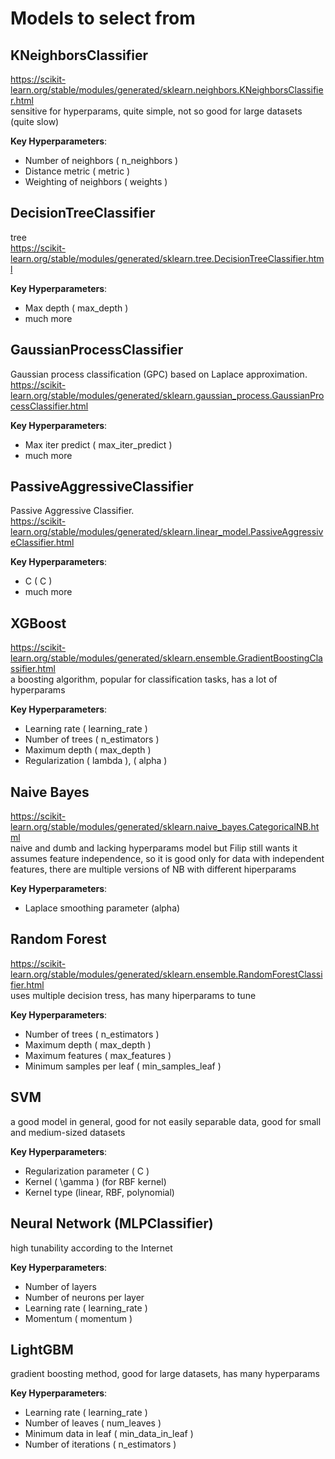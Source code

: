 # Models to select from

## KNeighborsClassifier
https://scikit-learn.org/stable/modules/generated/sklearn.neighbors.KNeighborsClassifier.html  
sensitive for hyperparams, quite simple, not so good for large datasets (quite slow)

**Key Hyperparameters**:
  - Number of neighbors \( n\_neighbors \)
  - Distance metric \( metric \)
  - Weighting of neighbors \( weights \)


## DecisionTreeClassifier
tree \
https://scikit-learn.org/stable/modules/generated/sklearn.tree.DecisionTreeClassifier.html

**Key Hyperparameters**:
  - Max depth \( max\_depth \)
  - much more


## GaussianProcessClassifier
Gaussian process classification (GPC) based on Laplace approximation. \
https://scikit-learn.org/stable/modules/generated/sklearn.gaussian_process.GaussianProcessClassifier.html

**Key Hyperparameters**:
  - Max iter predict \( max\_iter\_predict \)
  - much more


## PassiveAggressiveClassifier
Passive Aggressive Classifier. \
https://scikit-learn.org/stable/modules/generated/sklearn.linear_model.PassiveAggressiveClassifier.html

**Key Hyperparameters**:
  - C \( C \)
  - much more


## XGBoost
https://scikit-learn.org/stable/modules/generated/sklearn.ensemble.GradientBoostingClassifier.html \
a boosting algorithm, popular for classification tasks, has a lot of hyperparams

**Key Hyperparameters**:
  - Learning rate \( learning\_rate \)
  - Number of trees \( n\_estimators \)
  - Maximum depth \( max\_depth \)
  - Regularization \( lambda \), \( alpha \)


## Naive Bayes
https://scikit-learn.org/stable/modules/generated/sklearn.naive_bayes.CategoricalNB.html \
naive and dumb and lacking hyperparams model but Filip still wants it  
assumes feature independence, so it is good only for data with independent features, there are multiple versions of NB with different hiperparams

**Key Hyperparameters**:
- Laplace smoothing parameter (alpha)


## Random Forest
https://scikit-learn.org/stable/modules/generated/sklearn.ensemble.RandomForestClassifier.html \
uses multiple decision tress, has many hiperparams to tune

**Key Hyperparameters**:
  - Number of trees \( n\_estimators \)
  - Maximum depth \( max\_depth \)
  - Maximum features \( max\_features \)
  - Minimum samples per leaf \( min\_samples\_leaf \)


## SVM
a good model in general, good for not easily separable data, good for small and medium-sized datasets

**Key Hyperparameters**: 
  - Regularization parameter \( C \)
  - Kernel \( \gamma \) (for RBF kernel)
  - Kernel type (linear, RBF, polynomial)


## Neural Network (MLPClassifier)
high tunability according to the Internet

**Key Hyperparameters**:
  - Number of layers
  - Number of neurons per layer
  - Learning rate \( learning\_rate \)
  - Momentum \( momentum \)


## LightGBM
gradient boosting method, good for large datasets, has many hyperparams

**Key Hyperparameters**:
  - Learning rate \( learning\_rate \)
  - Number of leaves \( num\_leaves \)
  - Minimum data in leaf \( min\_data\_in\_leaf \)
  - Number of iterations \( n\_estimators \)